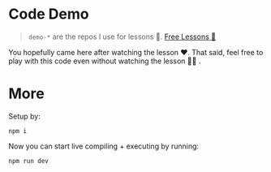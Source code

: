 # Code Demo

> `demo-*` are the repos I use for lessons 🌹. [Free Lessons 🤗](https://www.youtube.com/channel/UCGD_0i6L48hucTiiyhb5QzQ/)

You hopefully came here after watching the lesson ❤️. That said, feel free to play with this code even without watching the lesson 👏🏻 .

# More
Setup by:

```
npm i
```

Now you can start live compiling + executing by running:

```sh
npm run dev
```

